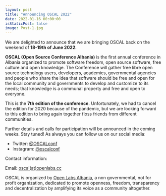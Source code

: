 ```yaml
---
layout: post
title: "Announcing OSCAL 2022"
date: 2022-01-16 00:00:00
isStaticPost: false
image: Post-1.jpg
---
```


We are delighted to announce that we are bringing OSCAL back on the weekend of **18-19th of June 2022**.

**OSCAL (Open Source Conference Albania)** is the first annual conference in Albania organized to promote software freedom, open source software, free culture and open knowledge. The Conference will gather free libre open source technology users, developers, academics, governmental agencies and people who share the idea that software should be free and open for the local community and governments to develop and customize to its needs; that knowledge is a communal property and free and open to everyone.

This is the **7th edition of the conference**. Unfortunately, we had to cancel the edition for 2020 because of the pandemic, but we are looking forward to this edition to bring again together floss friends from different communities.

Further details and calls for participation will be announced in the coming weeks. Stay tuned! As always you can follow us on our social media:

- Twitter: [@OSCALconf](https://twitter.com/OSCALconf)
- Instagram: [@oscalconf](https://www.instagram.com/oscalconf)

Contact information:

Email: [oscal(at)openlabs.cc](<mailto:oscal(at)openlabs.cc>)

OSCAL is organized by [Open Labs Albania](https://openlabs.cc/en/), a non governmental, not for profit organization, dedicated to promote openness, freedom, transparency and decentralization by amplifying its voice as a community altogether.

